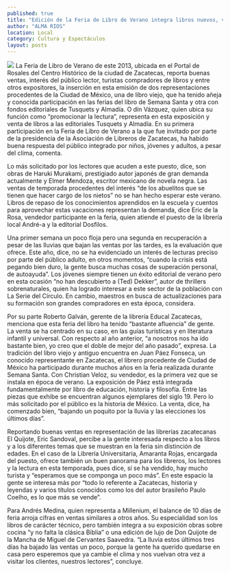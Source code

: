 ```yaml
---
published: true
title: "Edición de la Feria de Libro de Verano integra libros nuevos, viejos y antiguos"
author: "ALMA RIOS"
location: Local
category: Cultura y Espectáculos
layout: posts
---
```


![](http://i.imgur.com/0oYmYLXm.jpg) 
La Feria de Libro de Verano de este 2013, ubicada en el Portal de Rosales del Centro Histórico de la ciudad de Zacatecas, reporta buenas ventas, interés del público lector, turistas compradores de libros y entre otros expositores, la inserción en esta emisión de dos representaciones procedentes de la Ciudad de México, una de libro viejo, que ha tenido añeja y conocida participación en las ferias del libro de Semana Santa y otra con fondos editoriales de Tusquets y Almadía.
O
dín Vázquez, quien ubica su función como “promocionar la lectura”, representa en esta exposición y venta de libros a las editoriales Tusquets y Almadía. En su primera participación en la Feria de Libro de Verano a la que fue invitado por parte de la presidencia de la Asociación de Libreros de Zacatecas, ha habido buena respuesta del público integrado por niños, jóvenes y adultos, a pesar del clima, comenta.

Lo más solicitado por los lectores que acuden a este puesto, dice, son obras de Haruki Murakami, prestigiado autor japonés de gran demanda actualmente y Elmer Mendoza, escritor mexicano de novela negra.
Las ventas de temporada procedentes del interés  “de los abuelitos que se tienen que hacer cargo de los nietos” no se han hecho esperar este verano. Libros de repaso de los conocimientos aprendidos en la escuela y cuentos para aprovechar estas vacaciones representan la demanda, dice Eric de la Rosa, vendedor participante en la feria, quien atiende el puesto de la librería local André-a y la editorial Dosfilos.

Una primer semana un poco floja pero una segunda en recuperación a pesar de las lluvias que bajan las ventas por las tardes, es la evaluación que ofrece. Este año, dice, no se ha evidenciado un interés de lecturas preciso por parte del público adulto, en otros momentos, “cuando la crisis está pegando bien duro, la gente busca muchas cosas de superación personal, de autoayuda”.
Los jóvenes siempre tienen un éxito editorial de verano pero en esta ocasión “no han descubierto a  (Ted) Dekker”, autor de thrillers sobrenaturales, quien ha logrado interesar a este sector de la población con La Serie del Círculo. En cambio, maestros en busca de actualizaciones para su formación son grandes compradores en esta época, considera.

Por su parte Roberto Galván, gerente de la librería Educal Zacatecas,  menciona que esta feria del libro ha tenido “bastante afluencia” de gente.  La venta se ha centrado en su caso, en las guías turísticas y en  literatura infantil y universal. Con respecto al año anterior, “a nosotros nos ha ido bastante bien, yo creo que el doble de mejor del año pasado”, expresa.
La tradición del libro viejo y antiguo encuentra en Juan Páez Fonseca, un conocido representante en Zacatecas, el librero procedente de Ciudad de México ha participado durante muchos años en la feria realizada durante Semana Santa. Con Christian Veloz, su vendedor, es la primera vez que se instala en época de verano.
La exposición de Páez está integrada fundamentalmente por libro de educación,  historia y filosofía. Entre las piezas que exhibe se encuentran algunos ejemplares del siglo 19.  Pero lo más solicitado por el público es la historia de México. La venta, dice, ha comenzado bien, “bajando un poquito por la lluvia y las elecciones los últimos días”.

Reportando buenas ventas en representación de las librerías zacatecanas El Quijote, Eric Sandoval, percibe a la gente interesada respecto a los libros y a los diferentes temas que se muestran en la feria sin distinción de edades.
En el caso de la Librería Universitaria, Amaranta Rojas, encargada del puesto, ofrece también un buen panorama para los libreros, los lectores y la lectura en esta temporada, pues dice, sí se ha vendido, hay mucho turista y “esperamos que se componga un poco más”. En este espacio la gente se interesa más por “todo lo referente a Zacatecas, historia y leyendas y varios títulos conocidos como los del autor brasileño Paulo Coelho, es lo que más se vende”.

Para Andrés Medina, quien representa a Millenium, el balance de 10 días de feria arroja cifras en ventas similares a otros años. Su especialidad son los libros de carácter técnico, pero también integra a su exposición obras sobre cocina “y no falta la clásica Biblia” o una edición de lujo de Don Quijote de la Mancha de Miguel de Cervantes Saavedra. “La lluvia estos últimos tres días ha bajado las ventas un poco, porque la gente ha querido quedarse en casa pero esperemos que ya cambie el clima y nos vuelvan otra vez a visitar los clientes, nuestros lectores”, concluye.
